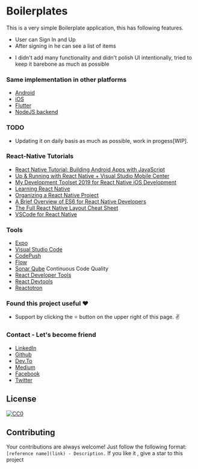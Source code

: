 # Boilerplates

This is a very simple Boilerplate application, this has following features.

  - User can Sign In and Up
  - After signing in he can see a list of items
  
  * I didn't add many functionality and didn't polish UI intentionally, tried to keep it barebone as much as possible 
  
  ### Same implementation in other platforms
   - [Android](https://github.com/simpleboilerplates/BooksDemoAndroid) 
   - [iOS](https://github.com/simpleboilerplates/BooksDemoiOS) 
   - [Flutter](https://github.com/SimpleBoilerplates/Flutter) 
   - [NodeJS backend](https://github.com/simpleboilerplates/BooksDemoNode) 


### TODO
- Updating it on daily basis as much as possible, work in progess[WIP].

### React-Native Tutorials
  * [React Native Tutorial: Building Android Apps with JavaScript](https://www.raywenderlich.com/247-react-native-tutorial-building-android-apps-with-javascript)
  * [Up & Running with React Native + Visual Studio Mobile Center
](https://medium.com/react-native-training/up-running-with-react-native-visual-studio-mobile-center-e3c95adbf650)
  * [My Development Toolset 2019 for React Native iOS Development
](https://medium.com/@duruldalkanat/my-development-toolset-for-react-native-ios-development-de1bd1b07216)
  * [Learning React Native](http://www.reactnativeexpress.com/)
  * [Organizing a React Native Project](https://medium.com/the-react-native-log/organizing-a-react-native-project-9514dfadaa0)
  * [A Brief Overview of ES6 for React Native Developers](https://medium.com/the-react-native-log/a-brief-overview-of-es6-for-react-native-developers-15e7c68315da)
  * [The Full React Native Layout Cheat Sheet](https://medium.com/wix-engineering/the-full-react-native-layout-cheat-sheet-a4147802405c)
  * [VSCode for React Native](https://medium.com/react-native-training/vscode-for-react-native-526ec4a368ce)
 
 ### Tools
 * [Expo](https://snack.expo.io/)
 * [Visual Studio Code](https://code.visualstudio.com/)
 * [CodePush](https://github.com/Microsoft/react-native-code-push)
 * [Flow](https://github.com/facebook/flow)
 * [Sonar Qube](https://www.sonarqube.org/) Continuous Code Quality
 * [React Developer Tools](https://chrome.google.com/webstore/detail/react-developer-tools/fmkadmapgofadopljbjfkapdkoienihi)
 * [React Devtools](https://github.com/facebook/react-devtools/blob/master/packages/react-devtools/README.md)
 * [Reactotron](https://github.com/infinitered/reactotron)


### Found this project useful :heart:
* Support by clicking the :star: button on the upper right of this page. :v:

### Contact - Let's become friend
- [LinkedIn](https://www.linkedin.com/in/sadmansamee/)
- [Github](https://github.com/Sadmansamee)
- [Dev.To](https://dev.to/sadmansamee)
- [Medium](https://medium.com/@sadmansamee)
- [Facebook](https://www.facebook.com/sameesadman)
- [Twitter](https://twitter.com/SameeSadman)

## License
[![CC0](http://mirrors.creativecommons.org/presskit/buttons/88x31/svg/cc-zero.svg)](https://creativecommons.org/publicdomain/zero/1.0/)

## Contributing

Your contributions are always welcome! Just follow the following format: `[reference name](link) - Description.` If you like it , give a star to this project
